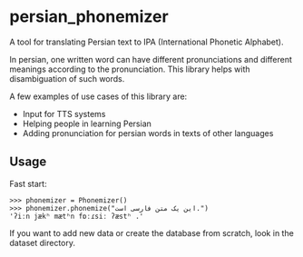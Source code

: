 # persian_phonemizer
A tool for translating Persian text to IPA (International Phonetic Alphabet).

In persian, one written word can have different pronunciations and different meanings according to the pronunciation. 
This library helps with disambiguation of such words.

A few examples of use cases of this library are:
* Input for TTS systems
* Helping people in learning Persian
* Adding pronunciation for persian words in texts of other languages

## Usage

Fast start:

```>>> from persian_phonemizer import Phonemizer
>>> phonemizer = Phonemizer()
>>> phonemizer.phonemize("این یک متن فارسی است.")
'ʔiːn jækʰ mætʰn fɒːɾsiː ʔæstʰ .'
```

If you want to add new data or create the database from scratch, look in the dataset directory.
